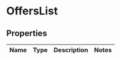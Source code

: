 # OffersList

## Properties
Name | Type | Description | Notes
------------ | ------------- | ------------- | -------------
